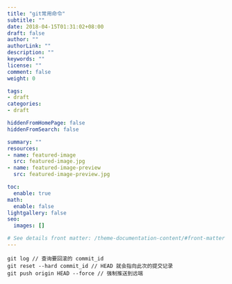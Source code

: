 ```yaml
---
title: "git常用命令"
subtitle: ""
date: 2018-04-15T01:31:02+08:00
draft: false
author: ""
authorLink: ""
description: ""
keywords: ""
license: ""
comment: false
weight: 0

tags:
- draft
categories:
- draft

hiddenFromHomePage: false
hiddenFromSearch: false

summary: ""
resources:
- name: featured-image
  src: featured-image.jpg
- name: featured-image-preview
  src: featured-image-preview.jpg

toc:
  enable: true
math:
  enable: false
lightgallery: false
seo:
  images: []

# See details front matter: /theme-documentation-content/#front-matter
---
```


<!--more-->

```
git log // 查询要回滚的 commit_id
git reset --hard commit_id // HEAD 就会指向此次的提交记录
git push origin HEAD --force // 强制推送到远端
```